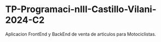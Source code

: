 # TP-Programaci-nIII-Castillo-Vilani-2024-C2
Aplicacion FrontEnd y BackEnd de venta de articulos para Motociclistas.
